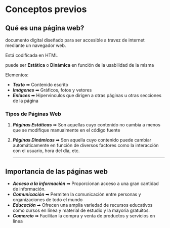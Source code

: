 # Conceptos previos

## **Qué es una página web?**

documento digital diseñado para ser accesible a travez de internet mediante un navegador web.

Está codifícada en HTML

puede ser **Estática** o **Dinámica** en función de la usabilidad de la misma

Elementos: 
- **_Texto_** ➡ Contenido escrito
- **_Imágenes_** ➡ Gráficos, fotos y vetores
- **_Enlaces_** ➡ Hipervinculos que dirigen a otras páginas u otras secciones de la página

### **Tipos de Páginas Web**

1. **_Páginas Estáticas_** ➡ Son aquellas cuyo contenido no cambia a menos que se modifique manualmente en el código fuente 
1. **_Páginas Dinámicas_** ➡ Son aquella cuyo contenido puede cambiar automáticamente en función de diversos factores como la interacción con el usuario, hora del día, etc.

    ---

## **Importancia de las páginas web**

- **_Acceso a la información_** ➡ Proporcionan acceso a una gran cantidad de información.
- **_Comunicación_** ➡ Permiten la comunicación entre personas y organizaciones de todo el mundo
- **_Educación_** ➡ Ofrecen una amplia variedad de recursos educativos como cursos en línea y material de estudio y la mayoria gratuitos.
- **_Comercio_** ➡ Facilitan la compra y venta de productos y servicios en línea
